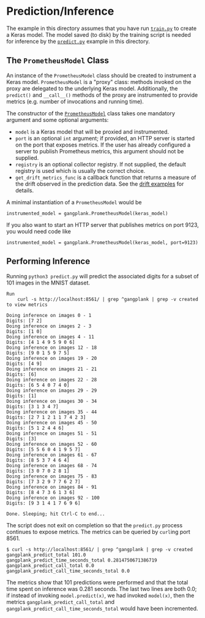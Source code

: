 # Prediction/Inference
The example in this directory assumes that you have run [`train.py`](../train/train.py) to create
a Keras model. The model saved (to disk) by the training script is needed for inference by the [`predict.py`](./predict.py)
example in this directory.

## The `PrometheusModel` Class
An instance of the `PrometheusModel` class should be created to instrument a Keras model. 
`PrometheusModel` is a "proxy" class:  methods invoked on the proxy are
delegated to the underlying Keras model. Additionally, the `predict()` and `__call__()` methods of the proxy are instrumented to provide
metrics (e.g. number of invocations and running time).

The constructor of the [`PrometheusModel`](./../../src/gangplank/prometheus_model.py) class takes one mandatory
argument and some optional arguments:
 * `model` is a Keras model that will be proxied and instrumented.
 * `port` is an optional `int` argument; if provided, an HTTP server is started on the port that exposes
    metrics. If the user has already configured a server to publish Prometheus metrics, this argument should
    not be supplied.
 * `registry` is an optional collector registry. If not supplied, the default registry is used which is usually
    the correct choice.
 *  `get_drift_metrics_func` is a callback function that returns a measure of the drift observed in the prediction
    data. See the [drift examples](../drift/README.md) for details.

A minimal instantiation of a `PrometheusModel` would be

```
instrumented_model = gangplank.PrometheusModel(keras_model)
```

If you also want to start an HTTP server that publishes metrics on port 9123, you would need code like

```
instrumented_model = gangplank.PrometheusModel(keras_model, port=9123)
```

## Performing Inference
Running `python3 predict.py` will predict the associated digits for a subset of 101 images in the
MNIST dataset.

```
Run
    curl -s http://localhost:8561/ | grep ^gangplank | grep -v created
to view metrics

Doing inference on images 0 - 1
Digits: [7 2]
Doing inference on images 2 - 3
Digits: [1 0]
Doing inference on images 4 - 11
Digits: [4 1 4 9 5 9 0 6]
Doing inference on images 12 - 18
Digits: [9 0 1 5 9 7 5]
Doing inference on images 19 - 20
Digits: [4 9]
Doing inference on images 21 - 21
Digits: [6]
Doing inference on images 22 - 28
Digits: [6 5 4 0 7 4 0]
Doing inference on images 29 - 29
Digits: [1]
Doing inference on images 30 - 34
Digits: [3 1 3 4 7]
Doing inference on images 35 - 44
Digits: [2 7 1 2 1 1 7 4 2 3]
Doing inference on images 45 - 50
Digits: [5 1 2 4 4 6]
Doing inference on images 51 - 51
Digits: [3]
Doing inference on images 52 - 60
Digits: [5 5 6 0 4 1 9 5 7]
Doing inference on images 61 - 67
Digits: [8 5 3 7 4 6 4]
Doing inference on images 68 - 74
Digits: [3 0 7 0 2 8 1]
Doing inference on images 75 - 83
Digits: [7 3 2 9 7 7 6 2 7]
Doing inference on images 84 - 91
Digits: [8 4 7 3 6 1 3 6]
Doing inference on images 92 - 100
Digits: [9 3 1 4 1 7 6 9 6]

Done. Sleeping; hit Ctrl-C to end...
```

The script does not exit on completion so that the `predict.py` process continues to expose metrics. The metrics can be queried by `curl`ing port
8561.

```
$ curl -s http://localhost:8561/ | grep ^gangplank | grep -v created
gangplank_predict_total 101.0
gangplank_predict_time_seconds_total 0.2814750671386719
gangplank_predict_call_total 0.0
gangplank_predict_call_time_seconds_total 0.0
```

The metrics show that 101 predictions were performed and that the total time spent on inference was 0.281 seconds. The last two lines are both 0.0; if instead
of invoking `model.predict(x)`, we had invoked `model(x)`, then the metrics `gangplank_predict_call_total` and `gangplank_predict_call_time_seconds_total`
would have been incremented.

